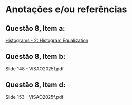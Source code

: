 # **Anotações e/ou referências**

## Questão 8, Item a:
[Histograms - 2: Histogram Equalization](https://docs.opencv.org/4.x/d5/daf/tutorial_py_histogram_equalization.html)

## Questão 8, Item b:
Slide 148 - VISAO2025f.pdf

## Questão 8, Item d:
Slide 153 - VISAO2025f.pdf